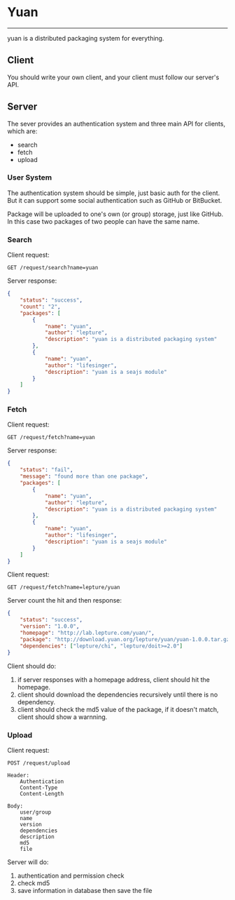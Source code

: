 # Yuan

-----------

yuan is a distributed packaging system for everything.

## Client

You should write your own client, and your client must follow our server's API.


## Server

The sever provides an authentication system and three main API for clients,
which are:

- search
- fetch
- upload


### User System

The authentication system should be simple, just basic auth for the client.
But it can support some social authentication such as GitHub or BitBucket.

Package will be uploaded to one's own (or group) storage, just like GitHub.
In this case two packages of two people can have the same name.

### Search

Client request:

```
GET /request/search?name=yuan
```

Server response:

```json
{
    "status": "success",
    "count": "2",
    "packages": [
        {
            "name": "yuan",
            "author": "lepture",
            "description": "yuan is a distributed packaging system"
        },
        {
            "name": "yuan",
            "author": "lifesinger",
            "description": "yuan is a seajs module"
        }
    ]
}
```


### Fetch

Client request:

```
GET /request/fetch?name=yuan
```

Server response:

```json
{
    "status": "fail",
    "message": "found more than one package",
    "packages": [
        {
            "name": "yuan",
            "author": "lepture",
            "description": "yuan is a distributed packaging system"
        },
        {
            "name": "yuan",
            "author": "lifesinger",
            "description": "yuan is a seajs module"
        }
    ]
}
```


Client request:

```
GET /request/fetch?name=lepture/yuan
```

Server count the hit and then response:

```json
{
    "status": "success",
    "version": "1.0.0",
    "homepage": "http://lab.lepture.com/yuan/",
    "package": "http://download.yuan.org/lepture/yuan/yuan-1.0.0.tar.gz?md5=md5hash",
    "dependencies": ["lepture/chi", "lepture/doit>=2.0"]
}
```

Client should do:

1. if server responses with a homepage address, client should hit the homepage.
2. client should download the dependencies recursively until there is no dependency.
3. client should check the md5 value of the package, if it doesn't match, client should show a warnning.


### Upload

Client request:

```
POST /request/upload

Header:
    Authentication
    Content-Type
    Content-Length

Body:
    user/group
    name
    version
    dependencies
    description
    md5
    file
```

Server will do:

1. authentication and permission check
2. check md5
3. save information in database then save the file
